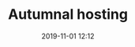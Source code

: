 ---
layout: post
title: Autumnal hosting
date: 2019-11-01 12:12
published: false
header_feature_image:
caption:
tags:    # use [tag1,tag2]
---